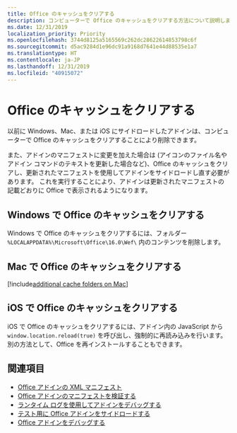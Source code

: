 ```yaml
---
title: Office のキャッシュをクリアする
description: コンピューターで Office のキャッシュをクリアする方法について説明します。
ms.date: 12/31/2019
localization_priority: Priority
ms.openlocfilehash: 3744d8125a5165569c262dc28622614853798c6f
ms.sourcegitcommit: d5ac9284d1e96dc91a9168d7641e44d88535e1a7
ms.translationtype: HT
ms.contentlocale: ja-JP
ms.lasthandoff: 12/31/2019
ms.locfileid: "40915072"
---
```

# <a name="clear-the-office-cache"></a>Office のキャッシュをクリアする

以前に Windows、Mac、または iOS にサイドロードしたアドインは、コンピューターで Office のキャッシュをクリアすることにより削除できます。 

また、アドインのマニフェストに変更を加えた場合は (アイコンのファイル名やアドイン コマンドのテキストを更新した場合など)、Office のキャッシュをクリアし、更新されたマニフェストを使用してアドインをサイドロードし直す必要があります。 これを実行することにより、アドインは更新されたマニフェストの記載どおりに Office で表示されるようになります。

## <a name="clear-the-office-cache-on-windows"></a>Windows で Office のキャッシュをクリアする

Windows で Office のキャッシュをクリアするには、フォルダー `%LOCALAPPDATA%\Microsoft\Office\16.0\Wef\` 内のコンテンツを削除します。

## <a name="clear-the-office-cache-on-mac"></a>Mac で Office のキャッシュをクリアする

[!include[additional cache folders on Mac](../includes/mac-cache-folders.md)]

##  <a name="clear-the-office-cache-on-ios"></a>iOS で Office のキャッシュをクリアする

iOS で Office のキャッシュをクリアするには、アドイン内の JavaScript から `window.location.reload(true)` を呼び出し、強制的に再読み込みを行います。 別の方法として、Office を再インストールすることもできます。

## <a name="see-also"></a>関連項目

- [Office アドインの XML マニフェスト](../develop/add-in-manifests.md)
- [Office アドインのマニフェストを検証する](troubleshoot-manifest.md)
- [ランタイム ログを使用してアドインをデバッグする](runtime-logging.md)
- [テスト用に Office アドインをサイドロードする](sideload-office-add-ins-for-testing.md)
- [Office アドインをデバッグする](debug-add-ins-using-f12-developer-tools-on-windows-10.md)